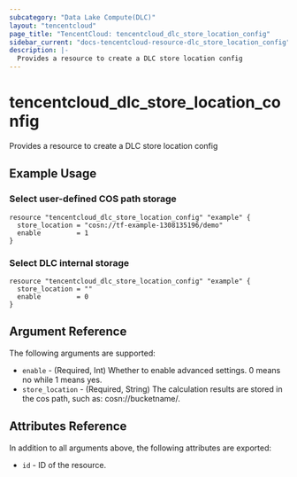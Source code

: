 ```yaml
---
subcategory: "Data Lake Compute(DLC)"
layout: "tencentcloud"
page_title: "TencentCloud: tencentcloud_dlc_store_location_config"
sidebar_current: "docs-tencentcloud-resource-dlc_store_location_config"
description: |-
  Provides a resource to create a DLC store location config
---
```


# tencentcloud_dlc_store_location_config

Provides a resource to create a DLC store location config

## Example Usage

### Select user-defined COS path storage

```hcl
resource "tencentcloud_dlc_store_location_config" "example" {
  store_location = "cosn://tf-example-1308135196/demo"
  enable         = 1
}
```

### Select DLC internal storage

```hcl
resource "tencentcloud_dlc_store_location_config" "example" {
  store_location = ""
  enable         = 0
}
```

## Argument Reference

The following arguments are supported:

* `enable` - (Required, Int) Whether to enable advanced settings. 0 means no while 1 means yes.
* `store_location` - (Required, String) The calculation results are stored in the cos path, such as: cosn://bucketname/.

## Attributes Reference

In addition to all arguments above, the following attributes are exported:

* `id` - ID of the resource.




